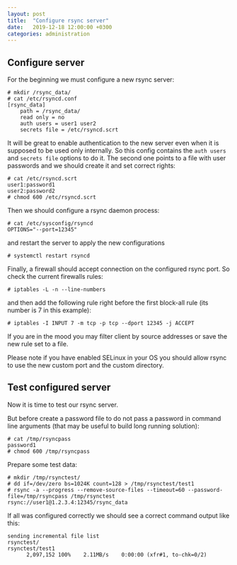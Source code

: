 ```yaml
---
layout: post
title:  "Configure rsync server"
date:   2019-12-18 12:00:00 +0300
categories: administration
---
```

## Configure server

For the beginning we must configure a new rsync server:
```
# mkdir /rsync_data/
# cat /etc/rsyncd.conf
[rsync_data]
    path = /rsync_data/
    read only = no
    auth users = user1 user2
    secrets file = /etc/rsyncd.scrt
```
It will be great to enable authentication to the new server even when it is
supposed to be used only internally. So this config contains the `auth users`
and `secrets file` options to do it. The second one points to a file with
user passwords and we should create it and set correct rights:
```
# cat /etc/rsyncd.scrt
user1:password1
user2:password2
# chmod 600 /etc/rsyncd.scrt
```
Then we should configure a rsync daemon process:
```
# cat /etc/sysconfig/rsyncd
OPTIONS="--port=12345"
```
and restart the server to apply the new configurations
```
# systemctl restart rsyncd
```
Finally, a firewall should accept connection on the configured rsync port.
So check the current firewalls rules:
```
# iptables -L -n --line-numbers
```
and then add the following rule right before the first block-all rule (its
number is 7 in this example):
```
# iptables -I INPUT 7 -m tcp -p tcp --dport 12345 -j ACCEPT
```
If you are in the mood you may filter client by source addresses or save the
new rule set to a file.

Please note if you have enabled SELinux in your OS you should allow rsync
to use the new custom port and the custom directory.

## Test configured server

Now it is time to test our rsync server.

But before create a password file to do not pass a password in command line
arguments (that may be useful to build long running solution):
```
# cat /tmp/rsyncpass
password1
# chmod 600 /tmp/rsyncpass
```
Prepare some test data:
```
# mkdir /tmp/rsynctest/
# dd if=/dev/zero bs=1024K count=128 > /tmp/rsynctest/test1
# rsync -a --progress --remove-source-files --timeout=60 --password-file=/tmp/rsyncpass /tmp/rsynctest rsync://user1@1.2.3.4:12345/rsync_data
```
If all was configured correctly we should see a correct command output like this:
```
sending incremental file list
rsynctest/
rsynctest/test1
      2,097,152 100%    2.11MB/s    0:00:00 (xfr#1, to-chk=0/2)
```
